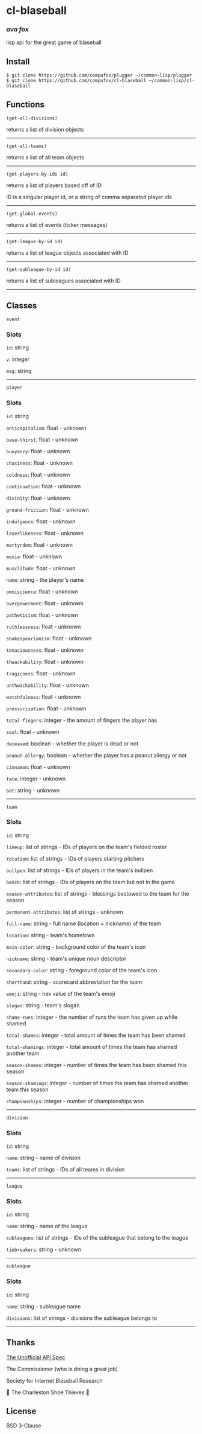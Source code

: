 # cl-blaseball
### _ava fox_

lisp api for the great game of blaseball

## Install

```shell
$ git clone https://github.com/compufox/plugger ~/common-lisp/plugger
$ git clone https://github.com/compufox/cl-blaseball ~/common-lisp/cl-blaseball
```

## Functions

`(get-all-divisions)`

returns a list of division objects

---

`(get-all-teams)`

returns a list of all team objects

---

`(get-players-by-ids id)`

returns a list of players based off of ID

ID is a singular player id, or a string of comma
separated player ids

---

`(get-global-events)`

returns a list of events (ticker messages)

---

`(get-league-by-id id)`

returns a list of league objects associated with ID

---

`(get-subleague-by-id id)`

returns a list of subleagues associated with ID

---

## Classes

`event`

### Slots

`id`: string

`v`: integer

`msg`: string

---

`player`

### Slots

`id`: string

`anticapitalism`: float - unknown

`base-thirst`: float - unknown

`buoyancy`: float - unknown

`chasiness`: float - unknown

`coldness`: float - unknown

`continuation`: float - unknown

`divinity`: float - unknown

`ground-friction`: float - unknown

`indulgence`: float - unknown

`laserlikeness`: float - unknown

`martyrdom`: float - unknown

`moxie`: float - unknown

`musclitude`: float - unknown

`name`: string - the player's name

`omniscience`: float - unknown

`overpowerment`: float - unknown

`patheticism`: float - unknown

`ruthlessness`: float - unknown

`shakespearianism`: float - unknown

`tenaciousness`: float - unknown

`thwackability`: float - unknown

`tragicness`: float - unknown

`unthwackability`: float - unknown

`watchfulness`: float - unknown

`pressurization`: float - unknown

`total-fingers`: integer - the amount of fingers the player has

`soul`: float - unknown

`deceased`: boolean - whether the player is dead or not

`peanut-allergy`: boolean - whether the player has a peanut allergy or not

`cinnamon`: float - unknown

`fate`: integer - unknown

`bat`: string - unknown

---

`team`

### Slots 

`id`: string

`lineup`: list of strings - IDs of players on the team's fielded roster

`rotation`: list of strings - IDs of players starting pitchers

`bullpen`: list of strings - IDs of players in the team's bullpen

`bench`: list of strings - IDs of players on the team but not in the game

`season-attributes`: list of strings - blessings bestowed to the team for the season

`permanent-attributes`: list of strings - unknown

`full-name`: string - full name (location + nickname) of the team

`location`: string - team's hometown

`main-color`: string - background color of the team's icon

`nickname`: string - team's unique noun descriptor

`secondary-color`: string - foreground color of the team's icon

`shorthand`: string - scorecard abbreviation for the team

`emoji`: string - hex value of the team's emoji

`slogan`: string - team's slogan

`shame-runs`: integer - the number of runs the team has given up while shamed

`total-shames`: integer - total amount of times the team has been shamed

`total-shamings`: integer - total amount of times the team has shamed another team

`season-shames`: integer - number of times the team has been shamed this season

`season-shamings`: integer - number of times the team has shamed another team this season

`championships`: integer - number of championships won

---

`division`

### Slots

`id`: string

`name`: string - name of division

`teams`: list of strings - IDs of all teams in division

---

`league`

### Slots


`id`: string

`name`: string - name of the league

`subleagues`: list of strings - IDs of the subleague that belong to the league

`tiebreakers`: string - unknown

---

`subleague`

### Slots

`id`: string

`name`: string - subleague name

`divisions`: list of strings - divisions the subleague belongs to

---

## Thanks

[The Unofficial API Spec](https://github.com/Corvimae/blaseball-api-spec)

The Commissioner (who is doing a great job)

Society for Internet Blaseball Research

👟 The Charleston Shoe Thieves 👟

## License

BSD 3-Clause

